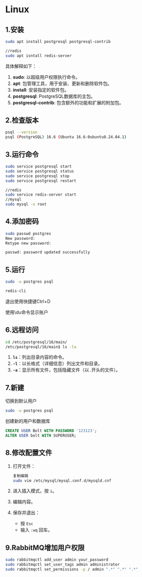 # Linux

## 1.安装

~~~bash
sudo apt install postgresql postgresql-contrib

//redis
sudo apt isntall redis-server
~~~

具体解释如下：

1. **sudo**: 以超级用户权限执行命令。
2. **apt**: 包管理工具，用于安装、更新和删除软件包。
3. **install**: 安装指定的软件包。
4. **postgresql**: PostgreSQL数据库的主包。
5. **postgresql-contrib**: 包含额外的功能和扩展的附加包。

## 2.检查版本

~~~bash
psql --version
psql (PostgreSQL) 16.6 (Ubuntu 16.6-0ubuntu0.24.04.1)
~~~

## 3.运行命令

~~~bash
sudo service postgresql start
sudo service postgresql status
sudo service postgresql stop
sudo service postgresql restart

//redis
sudo service redis-server start
//mysql
sudo mysql -u root
~~~

## 4.添加密码

~~~bash
sudo passwd postgres
New password:
Retype new password:

passwd: password updated successfully
~~~

## 5.运行

~~~bash
sudo -u postgres psql

redis-cli
~~~

退出使用快捷键Ctrl+D

使用\du命令显示账户

## 6.远程访问

~~~bash
cd /etc/postgresql/16/main/
/etc/postgresql/16/main$ ls -la
~~~

1. **`ls`**：列出目录内容的命令。
2. **`-l`**：以长格式（详细信息）列出文件和目录。
3. **`-a`**：显示所有文件，包括隐藏文件（以`.`开头的文件）。

## 7.新建

切换到默认用户

~~~bash
sudo -u postgres psql
~~~

创建新的用户和数据库

~~~sql
CREATE USER Bolt WITH PASSWORD '123123';
ALTER USER bolt WITH SUPERUSER;
~~~

## 8.修改配置文件

1. 打开文件：

   ```bash
   复制编辑
   sudo vim /etc/mysql/mysql.conf.d/mysqld.cnf
   ```
   
2. 进入插入模式，按 `i`。

3. 编辑内容。

4. 保存并退出：

   - 按 `Esc`
   - 输入 `:wq` 回车。

## 9.RabbitMQ增加用户权限

~~~bash
sudo rabbitmqctl add_user admin your_password
sudo rabbitmqctl set_user_tags admin administrator
sudo rabbitmqctl set_permissions -p / admin ".*" ".*" ".*"
~~~


